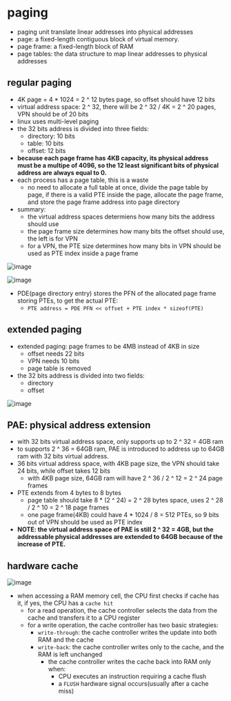 # paging
* paging unit translate linear addresses into physical addresses
* page: a fixed-length contiguous block of virtual memory.
* page frame: a fixed-length block of RAM
* page tables: the data structure to map linear addresses to physical addresses


## regular paging
* 4K page = 4 * 1024 = 2 ^ 12 bytes page, so offset should have 12 bits
* virtual address space: 2 ^ 32, there will be 2 ^ 32 / 4K = 2 ^ 20 pages, VPN should be of 20 bits
* linux uses multi-level paging
* the 32 bits address is divided into three fields:
    * directory: 10 bits
    * table: 10 bits
    * offset: 12 bits
* **because each page frame has 4KB capacity, its physical address must be a multipe of 4096, so the 12 least significant bits of physical address are always equal to 0.**
* each process has a page table, this is a waste
    * no need to allocate a full table at once, divide the page table by page, if there is a valid PTE inside the page, allocate the page frame, and store the page frame address into page directory
* summary:
    * the virtual address spaces determiens how many bits the address should use
    * the page frame size determines how many bits the offset should use, the left is for VPN
    * for a VPN, the PTE size determines how many bits in VPN should be used as PTE index inside a page frame

![image](https://user-images.githubusercontent.com/35479537/178130512-b1b0c85c-9e0b-4c97-a64c-f89030d202d3.png)

![image](https://user-images.githubusercontent.com/35479537/178130556-45276100-ba57-4e19-95a9-146e792b028a.png)

* PDE(page directory entry) stores the PFN of the allocated page frame storing PTEs, to get the actual PTE:
    * `PTE address = PDE PFN << offset + PTE index * sizeof(PTE)`


## extended paging
* extended paging: page frames to be 4MB instead of 4KB in size
    * offset needs 22 bits
    * VPN needs 10 bits
    * page table is removed
* the 32 bits address is divided into two fields:
    * directory
    * offset


![image](https://user-images.githubusercontent.com/35479537/178135114-df099161-80cd-490e-bb6f-b59fc8f239f7.png)

## PAE: physical address extension
* with 32 bits virtual address space, only supports up to 2 ^ 32 = 4GB ram
* to supports 2 ^ 36 = 64GB ram, PAE is introduced to address up to 64GB ram with 32 bits virtual address.
* 36 bits virtual address space, with 4KB page size, the VPN should take 24 bits, while offset takes 12 bits
    * with 4KB page size, 64GB ram will have 2 ^ 36 / 2 ^ 12 = 2 ^ 24 page frames
* PTE extends from 4 bytes to 8 bytes
    * page table should take 8 * (2 ^ 24) = 2 ^ 28 bytes space, uses 2 ^ 28 / 2 ^ 10 = 2 ^ 18 page frames
    * one page frame(4KB) could have 4 * 1024 / 8 = 512 PTEs, so 9 bits out of VPN should be used as PTE index
* **NOTE: the virtual address space of PAE is still 2 ^ 32 = 4GB, but the addressable physical addresses are extended to 64GB because of the increase of PTE.**

## hardware cache
![image](https://user-images.githubusercontent.com/35479537/178137953-560661e7-8f71-4c66-8b74-3f0bd684206c.png)

* when accessing a RAM memory cell, the CPU first checks if cache has it, if yes, the CPU has a `cache hit`
    * for a read operation, the cache controller selects the data from the cache and transfers it to a CPU register
    * for a write operation, the cache controller has two basic strategies:
        * `write-through`: the cache controller writes the update into both RAM and the cache
        * `write-back`: the cache controller writes only to the cache, and the RAM is left unchanged
            * the cache controller writes the cache back into RAM only when:
                * CPU executes an instruction requiring a cache flush
                * a `FLUSH` hardware signal occurs(usually after a cache miss)
